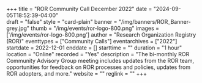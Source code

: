 +++
title = "ROR Community Call December 2022" 
date = "2024-09-05T18:52:39-04:00"  
draft = "false" 
style = "card-plain" 
banner = "/img/banners/ROR_Banner-grey.jpg" 
thumb = "/img/events/ror-logo-800.png" 
images = ['/img/events/ror-logo-800.png']
author = "Research Organization Registry (ROR)" 
eventtypes = ["Community Calls"]
eventarchives = ["2022"]
startdate = 2022-12-01
enddate = []
starttime = ""
duration = "1 hour"
location = "Online"
recorded = "Yes"
description = "The bi-monthly ROR Community Advisory Group meeting includes updates from the ROR team, opportunities for feedback on ROR processes and policies, updates from ROR adopters, and more."
website = ""
reglink = ""
+++


<!-- Post-event content template

## Materials 

- [Slides from event]()

<iframe src=""></iframe>

---

## Recording 

{{< youtube id="XXX" >}}

--- 

--> 

